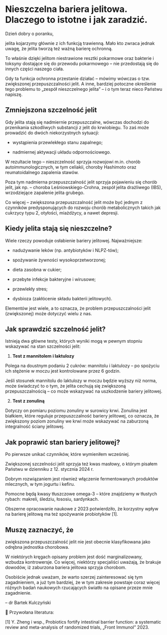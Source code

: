 # Nieszczelna bariera jelitowa. Dlaczego to istotne i jak zaradzić.

Dzień dobry o poranku,

jelita kojarzymy głównie z ich funkcją trawienną. Mało kto zwraca jednak uwagę, że jelita tworzą też ważną barierę ochronną.

To właśnie dzięki jelitom niestrawione resztki pokarmowe oraz bakterie i toksyny dostające się do przewodu pokarmowego – nie przedostają się do innych części naszego ciała.

Gdy ta funkcja ochronna przestanie działać – mówimy wówczas o tzw. zwiększonej przepuszczalności jelit. A inne, bardziej potoczne określenie tego problemu to „zespół nieszczelnego jelita” – i o tym teraz nieco Państwu napiszę.

## Zmniejszona szczelność jelit

Gdy jelita stają się nadmiernie przepuszczalne, wówczas dochodzi do przenikania szkodliwych substancji z jelit do krwiobiegu. To zaś może prowadzić do dwóch niekorzystnych sytuacji:

- wystąpienia przewlekłego stanu zapalnego;

- nadmiernej aktywacji układu odpornościowego.

W rezultacie tego – nieszczelność sprzyja rozwojowi m.in. chorób autoimmunologicznych, w tym celiakii, choroby Hashimoto oraz reumatoidalnego zapalenia stawów.

Poza tym nadmierna przepuszczalność jelit sprzyja pojawieniu się chorób jelit, jak np. – choroba Leśniowskiego-Crohna, zespół jelita drażliwego (IBS), wrzodziejące zapalenie jelita grubego.

Co więcej – zwiększona przepuszczalność jelit może być jednym z czynników predysponujących do rozwoju chorób metabolicznych takich jak cukrzycy typu 2, otyłości, miażdżycy, a nawet depresji.

## Kiedy jelita stają się nieszczelne?

Wiele rzeczy powoduje osłabienie bariery jelitowej. Najważniejsze:

- nadużywanie leków (np. antybiotyków i NLPZ-tów);

- spożywanie żywności wysokoprzetworzonej;

- dieta zasobna w cukier;

- przebyte infekcje bakteryjne i wirusowe;

- przewlekły stres;

- dysbioza (zakłócenie składu bakterii jelitowych).

Elementów jest wiele, a to oznacza, że problem przepuszczalności jelit (zwiększonej) może dotyczyć wielu z nas.

## Jak sprawdzić szczelność jelit?

Istnieją dwa główne testy, których wyniki mogą w pewnym stopniu wskazywać na stan szczelności jelit:

1. **Test z mannitolem i laktulozy**

Polega na doustnym podaniu 2 cukrów: mannitolu i laktulozy – po spożyciu ich stężenie w moczu jest kontrolowane przez 6 godzin.

Jeśli stosunek mannitolu do laktulozy w moczu będzie wyższy niż norma, może świadczyć to o tym, że jelita cechują się zwiększoną przepuszczalnością – co może wskazywać na uszkodzenie bariery jelitowej.

2. **Test z zonuliną**

Dotyczy on pomiaru poziomu zonuliny w surowicy krwi. Zonulina jest białkiem, które reguluje przepuszczalność bariery jelitowej, co oznacza, że zwiększony poziom zonuliny we krwi może wskazywać na zaburzoną integralność ściany jelitowej.

## Jak poprawić stan bariery jelitowej?

Po pierwsze unikać czynników, które wymieniłem wcześniej.

Zwiększonej szczelności jelit sprzyja też kwas masłowy, o którym pisałem Państwu w dzienniku z 12. stycznia 2024 r.

Dobrym rozwiązaniem jest również włączenie fermentowanych produktów mlecznych, w tym jogurtu i kefiru.

Pomocne będą kwasy tłuszczowe omega-3 – które znajdziemy w tłustych rybach: makreli, śledziu, łososiu, sardynkach.

Obszerne opracowanie naukowe z 2023 potwierdziło, że korzystny wpływ na barierę jelitową ma też spożywanie probiotyków [1].

## Muszę zaznaczyć, że

zwiększona przepuszczalność jelit nie jest obecnie klasyfikowana jako odrębna jednostka chorobowa.

W niektórych kręgach opisany problem jest dość marginalizowany, wzbudza kontrowersje. Co więcej, niektórzy specjaliści uważają, że brakuje dowodów, iż zaburzona bariera jelitowa sprzyja chorobom.

Osobiście jednak uważam, że warto szerzej zainteresować się tym zagadnieniem, a już tym bardziej, że w tym zakresie powstaje coraz więcej różnych badań naukowych rzucających światło na opisane przeze mnie zagadnienie.

– dr Bartek Kulczyński

📜 Przywołana literatura:

[1] Y. Zheng i wsp., Probiotics fortify intestinal barrier function: a systematic review and meta-analysis of randomized trials, „Front Immunol” 2023.

